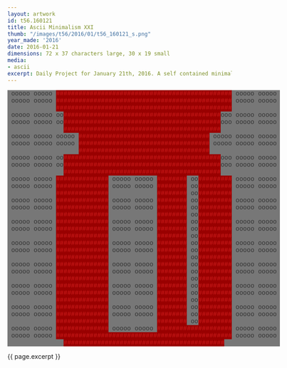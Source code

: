 ```yaml
---
layout: artwork
id: t56.160121
title: Ascii Minimalism XXI
thumb: "/images/t56/2016/01/t56_160121_s.png"
year_made: '2016'
date: 2016-01-21
dimensions: 72 x 37 characters large, 30 x 19 small
media:
- ascii
excerpt: Daily Project for January 21th, 2016. A self contained minimalist ascii artwork. Fonts and css styles are allowed and included on page. Adapts to mobile and laptop breakpoints.
---
```


<style>
  pre {
    color: #333333;
    background-color: #777777;
    font-family: Courier,monospace;
    font-size: .875rem;
    line-height: 1rem;
    padding: 0;
    overflow: hidden;
  }
  pre .alt-1 {
    background-color: #990000;
    color: #D11D1D;
  }

  @media screen and (max-width: 600px) {
    .ascii-large {
      display: none;
    }
    pre {
      width: 16.25rem;
    }
  }
  @media screen and (min-width: 600px){
    .ascii-small {
      display: none;
    }
    pre {
      width: 38.25rem;
    }
  }
</style>

<pre class="ascii-large">
 ooooo ooooo <span class="alt-1">###############################################</span> ooooo ooooo
 ooooo ooooo <span class="alt-1">###############################################</span> ooooo ooooo
             <span class="alt-1">###############################################</span>
 ooooo ooooo oo<span class="alt-1">##########################################</span>ooo ooooo ooooo
 ooooo ooooo oo<span class="alt-1">##########################################</span>ooo ooooo ooooo
               <span class="alt-1">##########################################</span>
 ooooo ooooo ooooo <span class="alt-1">###################################</span> ooooo ooooo ooooo
 ooooo ooooo ooooo <span class="alt-1">###################################</span> ooooo ooooo ooooo
                   <span class="alt-1">###################################</span>
 ooooo ooooo oo<span class="alt-1">##########################################</span>ooo ooooo ooooo
 ooooo ooooo oo<span class="alt-1">##########################################</span>ooo ooooo ooooo
               <span class="alt-1">##########################################</span>
 ooooo ooooo <span class="alt-1">##############</span> ooooo ooooo <span class="alt-1">########</span> oo<span class="alt-1">#########</span> ooooo ooooo
 ooooo ooooo <span class="alt-1">##############</span> ooooo ooooo <span class="alt-1">########</span> oo<span class="alt-1">#########</span> ooooo ooooo
             <span class="alt-1">##############</span>             <span class="alt-1">########</span> oo<span class="alt-1">#########</span>
 ooooo ooooo <span class="alt-1">##############</span> ooooo ooooo <span class="alt-1">########</span> oo<span class="alt-1">#########</span> ooooo ooooo
 ooooo ooooo <span class="alt-1">##############</span> ooooo ooooo <span class="alt-1">########</span> oo<span class="alt-1">#########</span> ooooo ooooo
             <span class="alt-1">##############</span>             <span class="alt-1">########</span> oo<span class="alt-1">#########</span>
 ooooo ooooo <span class="alt-1">##############</span> ooooo ooooo <span class="alt-1">########</span> oo<span class="alt-1">#########</span> ooooo ooooo
 ooooo ooooo <span class="alt-1">##############</span> ooooo ooooo <span class="alt-1">########</span> oo<span class="alt-1">#########</span> ooooo ooooo
             <span class="alt-1">##############</span>             <span class="alt-1">########</span> oo<span class="alt-1">#########</span>
 ooooo ooooo <span class="alt-1">##############</span> ooooo ooooo <span class="alt-1">########</span> oo<span class="alt-1">#########</span> ooooo ooooo
 ooooo ooooo <span class="alt-1">##############</span> ooooo ooooo <span class="alt-1">########</span> oo<span class="alt-1">#########</span> ooooo ooooo
             <span class="alt-1">##############</span>             <span class="alt-1">########</span> oo<span class="alt-1">#########</span>
 ooooo ooooo <span class="alt-1">##############</span> ooooo ooooo <span class="alt-1">########</span> oo<span class="alt-1">#########</span> ooooo ooooo
 ooooo ooooo <span class="alt-1">##############</span> ooooo ooooo <span class="alt-1">########</span> oo<span class="alt-1">#########</span> ooooo ooooo
             <span class="alt-1">##############</span>             <span class="alt-1">########</span> oo<span class="alt-1">#########</span>
 ooooo ooooo <span class="alt-1">##############</span> ooooo ooooo <span class="alt-1">########</span> oo<span class="alt-1">#########</span> ooooo ooooo
 ooooo ooooo <span class="alt-1">##############</span> ooooo ooooo <span class="alt-1">########</span> oo<span class="alt-1">#########</span> ooooo ooooo
             <span class="alt-1">##############</span>             <span class="alt-1">########</span> oo<span class="alt-1">#########</span>
 ooooo ooooo <span class="alt-1">##############</span> ooooo ooooo <span class="alt-1">########</span> oo<span class="alt-1">#########</span> ooooo ooooo
 ooooo ooooo <span class="alt-1">##############</span> ooooo ooooo <span class="alt-1">########</span> oo<span class="alt-1">#########</span> ooooo ooooo
             <span class="alt-1">##############</span>             <span class="alt-1">########</span> oo<span class="alt-1">#########</span>
 ooooo ooooo <span class="alt-1">##############</span> ooooo ooooo <span class="alt-1">####################</span> ooooo ooooo
 ooooo ooooo <span class="alt-1">###############################################</span> ooooo ooooo
               <span class="alt-1">###########################################</span>
</pre>

<pre class="ascii-small">
 oo <span class="alt-1">#######################</span> oo
 oo <span class="alt-1">#######################</span> oo
    <span class="alt-1">#######################</span>
 oo ooooo <span class="alt-1">###########</span> ooooo oo
 oo ooooo <span class="alt-1">###########</span> ooooo oo
          <span class="alt-1">###########</span>
 oo oo<span class="alt-1">##################</span>ooo oo
 oo oo<span class="alt-1">##################</span>ooo oo
      <span class="alt-1">##################</span>
 oo <span class="alt-1">########</span>ooo oo<span class="alt-1">###</span> o<span class="alt-1">####</span> oo
 oo <span class="alt-1">########</span>ooo oo<span class="alt-1">###</span> o<span class="alt-1">####</span> oo
    <span class="alt-1">########</span>      <span class="alt-1">###</span>  <span class="alt-1">####</span>
 oo <span class="alt-1">########</span>ooo oo<span class="alt-1">###</span> o<span class="alt-1">####</span> oo
 oo <span class="alt-1">########</span>ooo oo<span class="alt-1">###</span> o<span class="alt-1">####</span> oo
    <span class="alt-1">########</span>      <span class="alt-1">###</span>  <span class="alt-1">####</span>
 oo <span class="alt-1">########</span>ooo oo<span class="alt-1">###</span> o<span class="alt-1">####</span> oo
 oo <span class="alt-1">#######################</span> oo
      <span class="alt-1">###################</span>
</pre>

{{ page.excerpt }}
